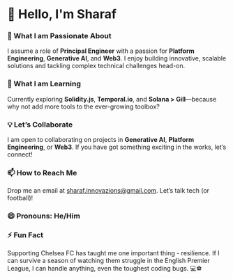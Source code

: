 # 👋 Hello, I'm Sharaf

### 🚀 What I am Passionate About
I assume a role of **Principal Engineer** with a passion for **Platform Engineering**, **Generative AI**, and **Web3**. I enjoy building innovative, scalable solutions and tackling complex technical challenges head-on.

### 🌱 What I am Learning
Currently exploring **Solidity.js**, **Temporal.io**, and **Solana > Gill**—because why not add more tools to the ever-growing toolbox?

### 💡 Let’s Collaborate
I am open to collaborating on projects in **Generative AI**, **Platform Engineering**, or **Web3**. If you have got something exciting in the works, let’s connect!

### 📫 How to Reach Me
Drop me an email at [sharaf.innovazions@gmail.com](mailto:sharaf.innovazions@gmail.com). Let’s talk tech (or football)!

### 😄 Pronouns: He/Him

### ⚡ Fun Fact
Supporting Chelsea FC has taught me one important thing - resilience. If I can survive a season of watching them struggle in the English Premier League, I can handle anything, even the toughest coding bugs. 💻⚽
